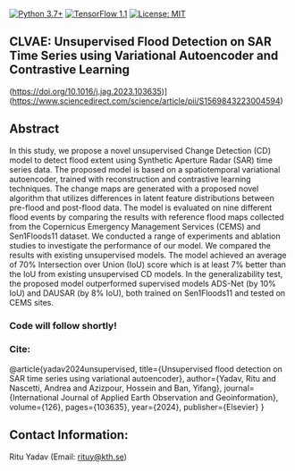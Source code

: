 [![Python 3.7+](https://img.shields.io/badge/python-3.7+-blue.svg)](https://www.python.org/downloads/release/python-376/)
[![TensorFlow 1.1](https://img.shields.io/badge/tensorflow-2.4-blue.svg)](https://github.com/tensorflow/tensorflow/releases/tag/v1.15.2)
[![License: MIT](https://img.shields.io/badge/License-MIT-yellow.svg)](https://github.com/RituYadav92/NuScenes_radar_RGBFused-Detection/blob/master/LICENCE)

## CLVAE: Unsupervised Flood Detection on SAR Time Series using Variational Autoencoder and Contrastive Learning
(https://doi.org/10.1016/j.jag.2023.103635)](https://www.sciencedirect.com/science/article/pii/S1569843223004594)

## Abstract 
In this study, we propose a novel unsupervised Change Detection (CD) model to detect flood extent using Synthetic Aperture Radar (SAR) time series data. The proposed model is based on a spatiotemporal variational autoencoder, trained with reconstruction and contrastive learning techniques. The change maps are generated with a proposed novel algorithm that utilizes differences in latent feature distributions between pre-flood and post-flood data. The model is evaluated on nine different flood events by comparing the results with reference flood maps collected from the Copernicus Emergency Management Services (CEMS) and Sen1Floods11 dataset. We conducted a range of experiments and ablation studies to investigate the performance of our model. We compared the results with existing unsupervised models. The model achieved an average of 70% Intersection over Union (IoU) score which is at least 7% better than the IoU from existing unsupervised CD models. In the generalizability test, the proposed model outperformed supervised models ADS-Net (by 10% IoU) and DAUSAR (by 8% IoU), both trained on Sen1Floods11 and tested on CEMS sites. 

### Code will follow shortly!

### Cite:
@article{yadav2024unsupervised,
  title={Unsupervised flood detection on SAR time series using variational autoencoder},
  author={Yadav, Ritu and Nascetti, Andrea and Azizpour, Hossein and Ban, Yifang},
  journal={International Journal of Applied Earth Observation and Geoinformation},
  volume={126},
  pages={103635},
  year={2024},
  publisher={Elsevier}
}

## Contact Information: 
Ritu Yadav (Email: rituy@kth.se)
